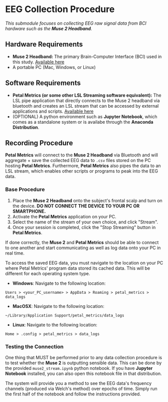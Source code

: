 # EEG Collection Procedure

_This submodule focuses on collecting EEG raw signal data from BCI hardware such as the **Muse 2 Headband**._

## Hardware Requirements

* **Muse 2 Headband:** The primary Brain-Computer Interface (BCI) used in this study. [Available here](https://choosemuse.com/products/muse-2)
* A portable PC (Mac, Windows, or Linux)

## Software Requirements

* **Petal Metrics (or some other LSL Streaming software equivalent):** The LSL pipe application that directly connects to the Muse 2 headband via bluetooth and creates an LSL stream that can be accessed by external applications and scripts. [Available here](https://petal.tech/downloads)
* (OPTIONAL) A python environment such as **Jupyter Notebook**, which comes as a standalone system or is availabe through the **Anaconda Distribution**.

## Recording Procedure

**Petal Metrics** will connect to the **Muse 2 Headband** via Bluetooth and will aggregate + save the collected EEG data to `.csv` files stored on the PC hosting **Petal Metrics**. Furthermore, **Petal Metrics** also pipes the data to an LSL stream, which enables other scripts or programs to peak into the EEG data.

### Base Procedure

1. Place the **Muse 2 Headband** onto the subject's frontal scalp and turn on the device. **DO NOT CONNECT THE DEVICE TO YOUR PC OR SMARTPHONE.**
2. Activate the **Petal Metrics** application on your PC.
3. Select the name of the stream of your own choice, and click "Stream". 
4. Once your session is completed, click the "Stop Streaming" button in **Petal Metrics**.

If done correctly, the **Muse 2** and **Petal Metrics** should be able to connect to one another and start communicating as well as log data onto your PC in real time.

To access the saved EEG data, you must navigate to the location on your PC where Petal Metrics' program data stored its cached data. This will be different for each operating system type.

* **Windows**: Navigate to the following location:

````
Users > <your_PC_username> > AppData > Roaming > petal_metrics > data_logs
````

* **MacOSX**: Navigate to the following location:

````
~/Library/Application Support/petal_metrics/data_logs
````

* **Linux**: Navigate to the following location:

````
Home > .config > petal_metrics > data_logs
````

### Testing the Connection

One thing that MUST be performed prior to any data collection procedure is to test whether the **Muse 2** is outputting sensible data. This can be done by the provided `muse2_stream.ipynb` python notebook. If you have **Jupyter Notebook** installed, you can also open this notebook file in that distribution.

The system will provide you a method to see the EEG data's frequency channels (produced via Welch's method) over epochs of time. Simply run the first half of the notebook and follow the instructions provided.